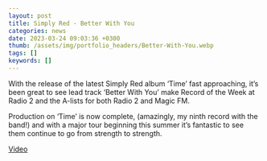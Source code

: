 ```yaml
---
layout: post
title: Simply Red - Better With You
categories: news 
date: 2023-03-24 09:03:36 +0300
thumb: /assets/img/portfolio_headers/Better-With-You.webp
tags: []
keywords: [] 
---
```


With the release of the latest Simply Red album ‘Time’ fast approaching, it’s been great to see lead track ‘Better With You’ make Record of the Week at Radio 2 and the A-lists for both Radio 2 and Magic FM.

Production on ‘Time’ is now complete, (amazingly, my ninth record with the band!) and with a major tour beginning this summer it’s fantastic to see them continue to go from strength to strength.

[Video](https://www.youtube.com/watch?v=YgYSBHaDC5k)

